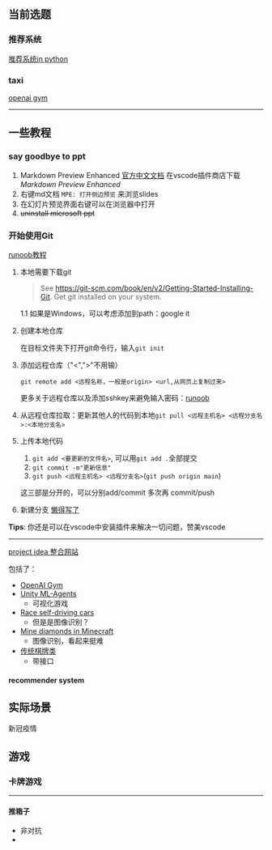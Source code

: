 ## 当前选题

### 推荐系统

[推荐系统in python](https://www.datacamp.com/tutorial/recommender-systems-python)



### taxi

[openai gym](https://www.gocoder.one/blog/rl-tutorial-with-openai-gym/)

---
## 一些教程
### say goodbye to ppt
1. Markdown Preview Enhanced [官方中文文档](https://shd101wyy.github.io/markdown-preview-enhanced/#/zh-cn/presentation?id=presentation-front-matter)
   在vscode插件商店下载*Markdown Preview Enhanced* 
2. 右键md文档 `MPE: 打开侧边预览` 来浏览slides
3. 在幻灯片预览界面右键可以在浏览器中打开
4. ~~uninstall microsoft ppt~~

### 开始使用Git

[runoob教程](https://www.runoob.com/git/git-tutorial.html) 

1. 本地需要下载git 

   > See https://git-scm.com/book/en/v2/Getting-Started-Installing-Git. Get git installed on your system. 

   1.1 如果是Windows，可以考虑添加到path：google it

2. 创建本地仓库

   在目标文件夹下打开git命令行，输入`git init` 

3. 添加远程仓库（"<",">"不用输）

   `git remote add <远程名称，一般是origin> <url,从网页上复制过来>` 

   更多关于远程仓库以及添加sshkey来避免输入密码：[runoob](https://www.runoob.com/git/git-remote-repo.html) 

4. 从远程仓库拉取：更新其他人的代码到本地`git pull <远程主机名> <远程分支名>:<本地分支名>` 

5. 上传本地代码

   1. `git add <要更新的文件名>`, 可以用`git add .`全部提交
   2. `git commit -m"更新信息"` 
   3. `git push <远程主机名> <远程分支名>`(`git push origin main`) 

   这三部是分开的，可以分别add/commit 多次再 commit/push

6. 新建分支 [懒得写了](https://www.runoob.com/git/git-branch.html) 

**Tips**: 你还是可以在vscode中安装插件来解决一切问题，赞美vscode


---



[project idea 整合网站](https://www.gocoder.one/blog/reinforcement-learning-project-ideas/#3-simulate-control-tasks-with-pybullet) 

包括了：

- [OpenAI Gym](https://gymnasium.farama.org/) 
- [Unity ML-Agents](https://github.com/Unity-Technologies/ml-agents) 
  - 可视化游戏
- [Race self-driving cars](https://aws.amazon.com/deepracer/) 
  - 但是是图像识别？
- [Mine diamonds in Minecraft](https://minerl.io/) 
  - 图像识别，看起来挺难
- [传统棋牌类](https://github.com/deepmind/open_spiel) 
  - 带接口



#### recommender system







## 实际场景

新冠疫情





## 游戏

### 卡牌游戏







---

#### 推箱子

- 非对抗
- 

